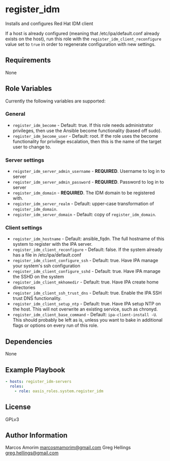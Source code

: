 register\_idm
===========

Installs and configures Red Hat IDM client

If a host is already configured (meaning that /etc/ipa/default.conf already exists on the host),
run this role with the `register_idm_client_reconfigure` value set to `true` in order to
regenerate configuration with new settings.

Requirements
------------

None

Role Variables
--------------

Currently the following variables are supported:

### General

* `register_idm_become` - Default: true. If this role needs administrator
  privileges, then use the Ansible become functionality (based off sudo).
* `register_idm_become_user` - Default: root. If the role uses the become
  functionality for privilege escalation, then this is the name of the target
  user to change to.

### Server settings

* `reigster_idm_server_admin_username` - **REQUIRED**. Username to log in to server
* `register_idm_server_admin_password` - **REQUIRED**. Password to log in to server
* `register_idm_domain` - **REQUIRED**. The IDM domain to be registered with.
* `register_idm_server_realm` - Default: upper-case transformation of
  `register_idm_domain`.
* `register_idm_server_domain` - Default: copy of `register_idm_domain`.

### Client settings

* `register_idm_hostname` - Default: ansible\_fqdn. The full hostname of this system
  to register with the IPA server.
* `register_idm_client_reconfigure` - Default: false. If the system already has a file in
  /etc/ipa/default.conf
* `register_idm_client_configure_ssh` - Default: true. Have IPA manage your system's
  ssh configuration
* `register_idm_client_configure_sshd` - Default: true. Have IPA manage the SSHD on the
  system
* `register_idm_client_mkhomedir` - Default: true. Have IPA create home directories
* `register_idm_client_ssh_trust_dns` - Default: true. Enable the IPA SSH trust DNS
  functionality.
* `register_idm_client_setup_ntp` - Default: true. Have IPA setup NTP on the host.
  This will not overwrite an existing service, such as chronyd.
* `register_idm_client_base_command` - Default: `ipa-client-install -U`. This should probably
  be left as is, unless you want to bake in additional flags or options on every
  run of this role.

Dependencies
------------

None

Example Playbook
----------------

```yaml
- hosts: register_idm-servers
  roles:
    - role: oasis_roles.system.register_idm
```

License
-------

GPLv3

Author Information
------------------

Marcos Amorim <marcosmamorim@gmail.com>
Greg Hellings <greg.hellings@gmail.com>
